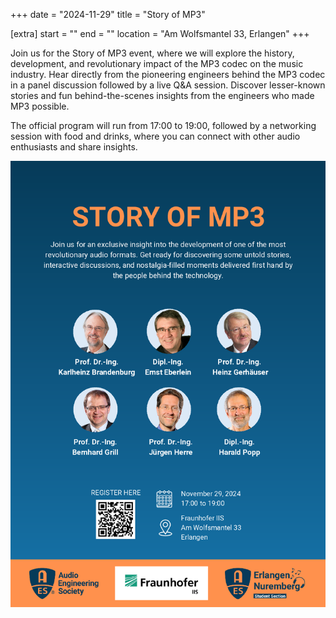 +++
date = "2024-11-29"
title = "Story of MP3"

[extra]
start = ""
end = ""
location = "Am Wolfsmantel 33, Erlangen"
+++

Join us for the Story of MP3 event, where we will explore the history, 
development, and revolutionary impact of the MP3 codec on the music 
industry. Hear directly from the pioneering engineers behind the MP3 
codec in a panel discussion followed by a live Q&A session. Discover 
lesser-known stories and fun behind-the-scenes insights from the 
engineers who made MP3 possible.

<!-- show more -->

The official program will run from 17:00 to 19:00, followed by a 
networking session with food and drinks, where you can connect with 
other audio enthusiasts and share insights.

![Story of MP3](./poster.png)



